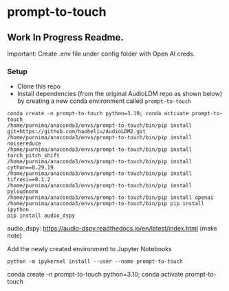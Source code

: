 # prompt-to-touch


## Work In Progress Readme.


Important: Create .env file under config folder with Open AI creds. 

### Setup
* Clone this repo
* Install dependencies (from the original AudioLDM repo as shown below) by creating a new conda environment called ```prompt-to-touch```
```
conda create -n prompt-to-touch python=3.10; conda activate prompt-to-touch
/home/purnima/anaconda3/envs/prompt-to-touch/bin/pip install git+https://github.com/haoheliu/AudioLDM2.git
/home/purnima/anaconda3/envs/prompt-to-touch/bin/pip install noisereduce  
/home/purnima/anaconda3/envs/prompt-to-touch/bin/pip install torch_pitch_shift  
/home/purnima/anaconda3/envs/prompt-to-touch/bin/pip install cython==0.29.19  
/home/purnima/anaconda3/envs/prompt-to-touch/bin/pip install tifresi==0.1.2  
/home/purnima/anaconda3/envs/prompt-to-touch/bin/pip install pyloudnorm
/home/purnima/anaconda3/envs/prompt-to-touch/bin/pip install openai
/home/purnima/anaconda3/envs/prompt-to-touch/bin/pip pip install ipython
pip install audio_dspy
```
audio_dspy: https://audio-dspy.readthedocs.io/en/latest/index.html (make note)
  
Add the newly created environment to Jupyter Notebooks
```
python -m ipykernel install --user --name prompt-to-touch
```


conda create -n prompt-to-touch python=3.10; conda activate prompt-to-touch

